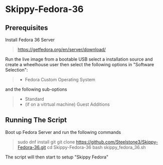 # Skippy-Fedora-36

## Prerequisites
Install Fedora 36 Server 

> https://getfedora.org/en/server/download/

Run the live image from a bootable USB select a installation source and create a wheelhouse user then select the following options in "Software Selection":
> - Fedora Custom Operating System

and the following sub-options
> - Standard
> - (if on a vitrtual machine) Guest Additions

## Running The Script
Boot up Fedora Server and run the following commands

> sudo dnf install git
> git clone https://github.com/Steelstone3/Skippy-Fedora-36.git
> cd Skippy-Fedora-36
> bash skippy_fedora_36.sh

The script will then start to setup "Skippy Fedora"

